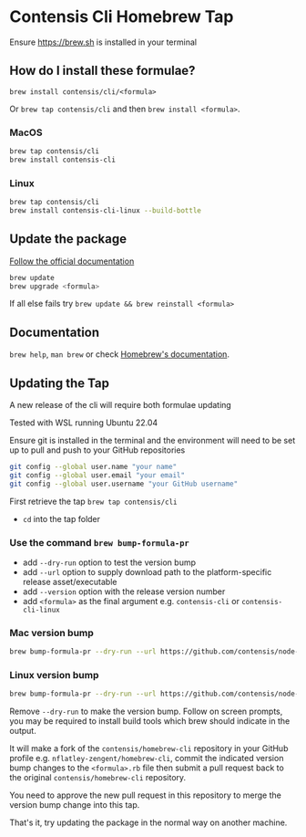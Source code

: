 # Contensis Cli Homebrew Tap

Ensure https://brew.sh is installed in your terminal

## How do I install these formulae?

`brew install contensis/cli/<formula>`

Or `brew tap contensis/cli` and then `brew install <formula>`.

### MacOS

```sh
brew tap contensis/cli
brew install contensis-cli
```

### Linux

```sh
brew tap contensis/cli
brew install contensis-cli-linux --build-bottle
```

## Update the package

[Follow the official documentation](https://docs.brew.sh/FAQ#how-do-i-update-my-local-packages)

```sh
brew update
brew upgrade <formula>
```

If all else fails try `brew update && brew reinstall <formula>` 

## Documentation

`brew help`, `man brew` or check [Homebrew's documentation](https://docs.brew.sh).

## Updating the Tap

A new release of the cli will require both formulae updating

Tested with WSL running Ubuntu 22.04

Ensure git is installed in the terminal and the environment will need to be set up to pull and push to your GitHub repositories

```sh
git config --global user.name "your name"
git config --global user.email "your email"
git config --global user.username "your GitHub username"
```

First retrieve the tap `brew tap contensis/cli`

- `cd` into the tap folder

### Use the command `brew bump-formula-pr`

- add `--dry-run` option to test the version bump
- add `--url` option to supply download path to the platform-specific release asset/executable
- add `--version` option with the release version number
- add `<formula>` as the final argument e.g. `contensis-cli` or `contensis-cli-linux`

### Mac version bump

```sh
brew bump-formula-pr --dry-run --url https://github.com/contensis/node-cli/releases/download/_ADDVERSION_/contensis-cli-mac --version _ADD_VERSION_ contensis-cli
```

### Linux version bump

```sh
brew bump-formula-pr --dry-run --url https://github.com/contensis/node-cli/releases/download/_ADDVERSION_/contensis-cli-linux --version _ADD_VERSION_ contensis-cli-linux
```

Remove `--dry-run` to make the version bump. Follow on screen prompts, you may be required to install build tools which brew should indicate in the output.

It will make a fork of the `contensis/homebrew-cli` repository in your GitHub profile e.g. `nflatley-zengent/homebrew-cli`, commit the indicated version bump changes to the `<formula>.rb` file then submit a pull request back to the original `contensis/homebrew-cli` repository.

You need to approve the new pull request in this repository to merge the version bump change into this tap.

That's it, try updating the package in the normal way on another machine.